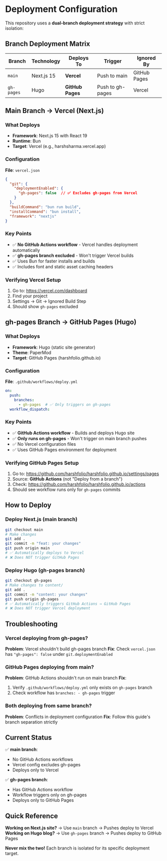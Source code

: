 # Deployment Configuration

This repository uses a **dual-branch deployment strategy** with strict isolation:

## Branch Deployment Matrix

| Branch | Technology | Deploys To | Trigger | Ignored By |
|--------|-----------|------------|---------|------------|
| `main` | Next.js 15 | **Vercel** | Push to main | GitHub Pages |
| `gh-pages` | Hugo | **GitHub Pages** | Push to gh-pages | Vercel |

## Main Branch → Vercel (Next.js)

### What Deploys
- **Framework**: Next.js 15 with React 19
- **Runtime**: Bun
- **Target**: Vercel (e.g., harshsharma.vercel.app)

### Configuration
**File**: `vercel.json`
```json
{
  "git": {
    "deploymentEnabled": {
      "gh-pages": false  // ✅ Excludes gh-pages from Vercel
    }
  },
  "buildCommand": "bun run build",
  "installCommand": "bun install",
  "framework": "nextjs"
}
```

### Key Points
- ✅ **No GitHub Actions workflow** - Vercel handles deployment automatically
- ✅ **gh-pages branch excluded** - Won't trigger Vercel builds
- ✅ Uses Bun for faster installs and builds
- ✅ Includes font and static asset caching headers

### Verifying Vercel Setup
1. Go to: https://vercel.com/dashboard
2. Find your project
3. Settings → Git → Ignored Build Step
4. Should show `gh-pages` excluded

## gh-pages Branch → GitHub Pages (Hugo)

### What Deploys
- **Framework**: Hugo (static site generator)
- **Theme**: PaperMod
- **Target**: GitHub Pages (harshfolio.github.io)

### Configuration
**File**: `.github/workflows/deploy.yml`
```yaml
on:
  push:
    branches:
      - gh-pages  # ✅ Only triggers on gh-pages
  workflow_dispatch:
```

### Key Points
- ✅ **GitHub Actions workflow** - Builds and deploys Hugo site
- ✅ **Only runs on gh-pages** - Won't trigger on main branch pushes
- ✅ No Vercel configuration files
- ✅ Uses GitHub Pages environment for deployment

### Verifying GitHub Pages Setup
1. Go to: https://github.com/harshfolio/harshfolio.github.io/settings/pages
2. Source: **GitHub Actions** (not "Deploy from a branch")
3. Check: https://github.com/harshfolio/harshfolio.github.io/actions
4. Should see workflow runs only for `gh-pages` commits

## How to Deploy

### Deploy Next.js (main branch)
```bash
git checkout main
# Make changes
git add .
git commit -m "feat: your changes"
git push origin main
# ✅ Automatically deploys to Vercel
# ❌ Does NOT trigger GitHub Pages
```

### Deploy Hugo (gh-pages branch)
```bash
git checkout gh-pages
# Make changes to content/
git add .
git commit -m "content: your changes"
git push origin gh-pages
# ✅ Automatically triggers GitHub Actions → GitHub Pages
# ❌ Does NOT trigger Vercel deployment
```

## Troubleshooting

### Vercel deploying from gh-pages?
**Problem**: Vercel shouldn't build gh-pages branch
**Fix**: Check `vercel.json` has `"gh-pages": false` under `git.deploymentEnabled`

### GitHub Pages deploying from main?
**Problem**: GitHub Actions shouldn't run on main branch
**Fix**:
1. Verify `.github/workflows/deploy.yml` only exists on `gh-pages` branch
2. Check workflow has `branches: - gh-pages` trigger

### Both deploying from same branch?
**Problem**: Conflicts in deployment configuration
**Fix**: Follow this guide's branch separation strictly

## Current Status

✅ **main branch**:
- No GitHub Actions workflows
- Vercel config excludes gh-pages
- Deploys only to Vercel

✅ **gh-pages branch**:
- Has GitHub Actions workflow
- Workflow triggers only on gh-pages
- Deploys only to GitHub Pages

## Quick Reference

**Working on Next.js site?** → Use `main` branch → Pushes deploy to Vercel
**Working on Hugo blog?** → Use `gh-pages` branch → Pushes deploy to GitHub Pages

**Never mix the two!** Each branch is isolated for its specific deployment target.
